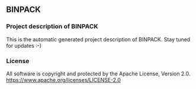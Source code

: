 ## BINPACK

### Project description of BINPACK

This is the automatic generated project description of BINPACK. Stay tuned for updates :-)

### License

All software is copyright and protected by the Apache License, Version 2.0.
https://www.apache.org/licenses/LICENSE-2.0